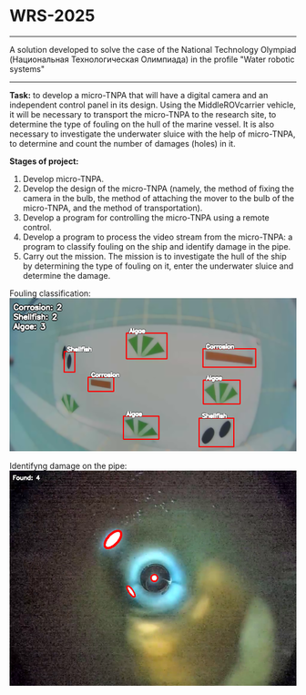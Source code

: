 # WRS-2025

---
A solution developed to solve the case of the National Technology Olympiad (Национальная Технологическая Олимпиада) in the profile "Water robotic systems"

---
**Task:** to develop a micro-TNPA that will have a digital camera and an independent control panel in its design. Using the MiddleROVcarrier vehicle, it will be necessary to transport the micro-TNPA to the research site, to determine the type of fouling on the hull of the marine vessel. It is also necessary to investigate the underwater sluice with the help of micro-TNPA, to determine and count the number of damages (holes) in it.

**Stages of project:**
1. Develop micro-TNPA.
2. Develop the design of the micro-TNPA (namely, the method of fixing the camera in the bulb, the method of attaching the mover to the bulb of the micro-TNPA, and the method of transportation).
3. Develop a program for controlling the micro-TNPA using a remote control.
4. Develop a program to process the video stream from the micro-TNPA: a program to classify fouling on the ship and identify damage in the pipe.
5. Carry out the mission. The mission is to investigate the hull of the ship by determining the type of fouling on it, enter the underwater sluice and determine the damage.

Fouling classification:
![task 1](src/code/assets/fouling-example.png)

Identifyng damage on the pipe:
![task 1](src/code/assets/holes-example.png)